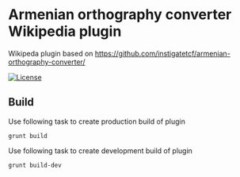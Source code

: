 # Armenian orthography converter Wikipedia plugin

Wikipeda plugin based on https://github.com/instigatetcf/armenian-orthography-converter/

[![License](https://img.shields.io/badge/license-GPLv3-blue.svg?style=flat-square)](https://github.com/instigatetcf/armenian-orthography-converter/blob/master/LICENSE)

## Build

Use following task to create production build of plugin

    grunt build

Use following task to create development build of plugin

    grunt build-dev
